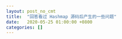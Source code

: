 ```yaml
---
layout: post_no_cmt
title:  "回答看过 Hashmap 源码后产生的一些问题"
date:   2020-05-25 01:00:00 +0800
categories: []
---
```

